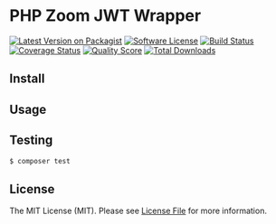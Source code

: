 # PHP Zoom JWT Wrapper

[![Latest Version on Packagist][ico-version]][link-packagist]
[![Software License][ico-license]](LICENSE.md)
[![Build Status][ico-travis]][link-travis]
[![Coverage Status][ico-scrutinizer]][link-scrutinizer]
[![Quality Score][ico-code-quality]][link-code-quality]
[![Total Downloads][ico-downloads]][link-downloads]


## Install


## Usage


## Testing

``` bash
$ composer test
```

## License

The MIT License (MIT). Please see [License File](LICENSE.md) for more information.

[ico-version]: https://img.shields.io/packagist/v/jameswagoner/zoom-php-jwt-wrapper.svg?style=flat-square
[ico-license]: https://img.shields.io/badge/license-MIT-brightgreen.svg?style=flat-square
[ico-travis]: https://img.shields.io/travis/jameswagoner/zoom-php-jwt-wrapper/master.svg?style=flat-square
[ico-scrutinizer]: https://img.shields.io/scrutinizer/coverage/g/jameswagoner/zoom-php-jwt-wrapper.svg?style=flat-square
[ico-code-quality]: https://img.shields.io/scrutinizer/g/jameswagoner/zoom-php-jwt-wrapper.svg?style=flat-square
[ico-downloads]: https://img.shields.io/packagist/dt/jameswagoner/zoom-php-jwt-wrapper.svg?style=flat-square

[link-packagist]: https://packagist.org/packages/jameswagoner/zoom-php-jwt-wrapper
[link-travis]: https://travis-ci.org/jameswagoner/zoom-php-jwt-wrapper
[link-scrutinizer]: https://scrutinizer-ci.com/g/jameswagoner/zoom-php-jwt-wrapper/code-structure
[link-code-quality]: https://scrutinizer-ci.com/g/jameswagoner/zoom-php-jwt-wrapper
[link-downloads]: https://packagist.org/packages/jameswagoner/zoom-php-jwt-wrapper
[link-author]: https://github.com/jameswagoner
[link-contributors]: ../../contributors